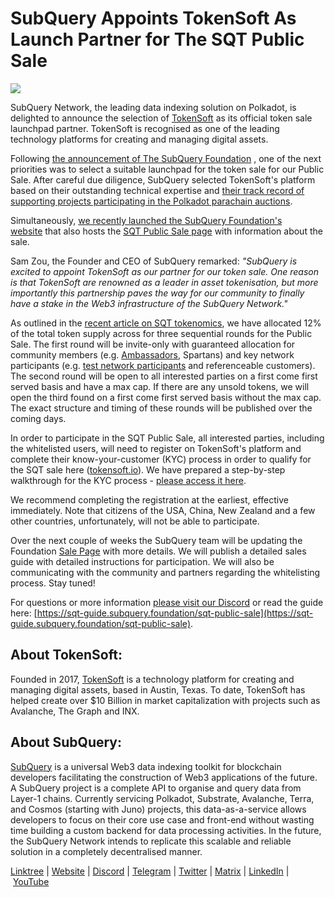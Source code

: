# SubQuery Appoints TokenSoft As Launch Partner for The SQT Public Sale

![](https://miro.medium.com/max/1400/0*xDmQKP6rTqTXVpx6)

SubQuery Network, the leading data indexing solution on Polkadot, is delighted to announce the selection of [TokenSoft](https://www.tokensoft.io/) as its official token sale launchpad partner. TokenSoft is recognised as one of the leading technology platforms for creating and managing digital assets.

Following [the announcement of The SubQuery Foundation](./20220617-foundation-launch.md) , one of the next priorities was to select a suitable launchpad for the token sale for our Public Sale. After careful due diligence, SubQuery selected TokenSoft's platform based on their outstanding technical expertise and [their track record of supporting projects participating in the Polkadot parachain auctions](https://blog.tokensoft.io/tokensoft-announces-support-for-polkadot-parachains-fbb0bf317125?gi=20d3d7c28f52).

Simultaneously, [we recently launched the SubQuery Foundation's website](https://subquery.foundation/) that also hosts the [SQT Public Sale page](https://www.subquery.foundation/publicsale) with information about the sale.

Sam Zou, the Founder and CEO of SubQuery remarked: *"SubQuery is excited to appoint TokenSoft as our partner for our token sale. One reason is that TokenSoft are renowned as a leader in asset tokenisation, but more importantly this partnership paves the way for our community to finally have a stake in the Web3 infrastructure of the SubQuery Network."*

As outlined in the [recent article on SQT tokenomics](./20211220-tokenomics.md), we have allocated 12% of the total token supply across for three sequential rounds for the Public Sale. The first round will be invite-only with guaranteed allocation for community members (e.g. [Ambassadors](./20210713-Introducing-the-SubQuery-Ambassador-Program.md), Spartans) and key network participants (e.g. [test network participants](./20211202-indexer-invitation.md) and referenceable customers). The second round will be open to all interested parties on a first come first served basis and have a max cap. If there are any unsold tokens, we will open the third found on a first come first served basis without the max cap. The exact structure and timing of these rounds will be published over the coming days.

In order to participate in the SQT Public Sale, all interested parties, including the whitelisted users, will need to register on TokenSoft's platform and complete their know-your-customer (KYC) process in order to qualify for the SQT sale here ([tokensoft.io](https://community.tokensoft.io/)). We have prepared a step-by-step walkthrough for the KYC process - [please access it here](https://sqt-guide.subquery.foundation/sqt-public-sale/).

We recommend completing the registration at the earliest, effective immediately. Note that citizens of the USA, China, New Zealand and a few other countries, unfortunately, will not be able to participate.

Over the next couple of weeks the SubQuery team will be updating the Foundation [Sale Page](https://www.subquery.foundation/publicsale) with more details. We will publish a detailed sales guide with detailed instructions for participation. We will also be communicating with the community and partners regarding the whitelisting process. Stay tuned!

For questions or more information [please visit our Discord](https://discord.com/invite/SubQuery) or read the guide here: [https://sqt-guide.subquery.foundation/sqt-public-sale](https://sqt-guide.subquery.foundation/sqt-public-sale).

## About TokenSoft:

Founded in 2017, [TokenSoft](https://tokensoft.io/) is a technology platform for creating and managing digital assets, based in Austin, Texas. To date, TokenSoft has helped create over $10 Billion in market capitalization with projects such as Avalanche, The Graph and INX.

## About SubQuery:

[SubQuery](https://subquery.network/) is a universal Web3 data indexing toolkit for blockchain developers facilitating the construction of Web3 applications of the future. A SubQuery project is a complete API to organise and query data from Layer-1 chains. Currently servicing Polkadot, Substrate, Avalanche, Terra, and Cosmos (starting with Juno) projects, this data-as-a-service allows developers to focus on their core use case and front-end without wasting time building a custom backend for data processing activities. In the future, the SubQuery Network intends to replicate this scalable and reliable solution in a completely decentralised manner.

​​[Linktree](https://linktr.ee/subquerynetwork) | [Website](https://subquery.network/) | [Discord](https://discord.com/invite/78zg8aBSMG) | [Telegram](https://t.me/subquerynetwork) | [Twitter](https://twitter.com/subquerynetwork) | [Matrix](https://matrix.to/#/#subquery:matrix.org) | [LinkedIn](https://www.linkedin.com/company/subquery) | [YouTube](https://www.youtube.com/channel/UCi1a6NUUjegcLHDFLr7CqLw)
